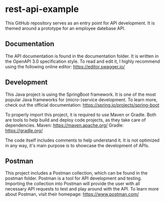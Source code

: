 # rest-api-example
This GitHub repository serves as an entry point for API development. It is themed around a prototype for an employee datebase API. 

## Documentation
The API documentation is found in the documentation folder. It is written in the OpenAPI 3.0 specification style. To read and edit it, I highly recommend using the following online editor: https://editor.swagger.io/

## Development
This Java project is using the SpringBoot framework. It is one of the most popular Java frameworks for (micro-)service development. To learn more, check out the official documentation: https://spring.io/projects/spring-boot

To properly import this project, it is required to use Maven or Gradle. Both are tools to help build and deploy code projects, as they take care of dependencies. Maven: https://maven.apache.org/ Gradle: https://gradle.org/

The code itself includes comments to help understand it. It is not optimized in any way, it's main purpose is to showcase the development of APIs.

## Postman
This project includes a Postman collection, which can be found in the postman folder. Postman is a tool for API development and testing. Importing the collection into Postman will provide the user with all necessary API requests to test and play around with the API. To learn more about Postman, visit their homepage: https://www.postman.com/
